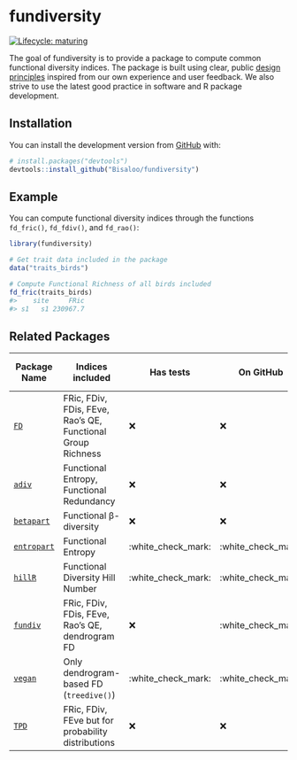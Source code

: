 
<!-- README.md is generated from README.Rmd. Please edit that file -->

# fundiversity

<!-- badges: start -->

[![Lifecycle:
maturing](https://img.shields.io/badge/lifecycle-maturing-blue.svg)](https://www.tidyverse.org/lifecycle/#maturing)
<!-- badges: end -->

The goal of fundiversity is to provide a package to compute common
functional diversity indices. The package is built using clear, public
[design
principles](https://github.com/Bisaloo/fundiversity/wiki/Design-principles)
inspired from our own experience and user feedback. We also strive to
use the latest good practice in software and R package development.

## Installation

You can install the development version from
[GitHub](https://github.com/) with:

``` r
# install.packages("devtools")
devtools::install_github("Bisaloo/fundiversity")
```

## Example

You can compute functional diversity indices through the functions
`fd_fric()`, `fd_fdiv()`, and `fd_rao()`:

``` r
library(fundiversity)

# Get trait data included in the package
data("traits_birds")

# Compute Functional Richness of all birds included
fd_fric(traits_birds)
#>    site     FRic
#> s1   s1 230967.7
```

## Related Packages

| Package Name                                           | Indices included                                            | Has tests            | On GitHub            | On CRAN              | Last updated (CRAN) |
| ------------------------------------------------------ | ----------------------------------------------------------- | -------------------- | -------------------- | -------------------- | ------------------- |
| [`FD`](https://github.com/cran/FD)                     | FRic, FDiv, FDis, FEve, Rao’s QE, Functional Group Richness | :x:                  | :x:                  | :white\_check\_mark: | 2014-08-19          |
| [`adiv`](https://github.com/cran/adiv)                 | Functional Entropy, Functional Redundancy                   | :x:                  | :x:                  | :white\_check\_mark: | 2020-08-26          |
| [`betapart`](https://github.com/cran/betapart)         | Functional β-diversity                                      | :x:                  | :x:                  | :white\_check\_mark: | 2020-09-09          |
| [`entropart`](https://github.com/EricMarcon/entropart) | Functional Entropy                                          | :white\_check\_mark: | :white\_check\_mark: | :white\_check\_mark: | 2020-01-22          |
| [`hillR`](https://github.com/daijiang/hillR)           | Functional Diversity Hill Number                            | :white\_check\_mark: | :white\_check\_mark: | :white\_check\_mark: | 2020-07-07          |
| [`fundiv`](https://github.com/ibartomeus/fundiv)       | FRic, FDiv, FDis, FEve, Rao’s QE, dendrogram FD             | :x:                  | :white\_check\_mark: | :x:                  | \-                  |
| [`vegan`](https://github.com/vegandevs/vegan)          | Only dendrogram-based FD (`treedive()`)                     | :white\_check\_mark: | :white\_check\_mark: | :white\_check\_mark: | 2019-09-01          |
| [`TPD`](https://github.com/cran/TPD)                   | FRic, FDiv, FEve but for probability distributions          | :x:                  | :x:                  | :white\_check\_mark: | 2019-07-02          |
